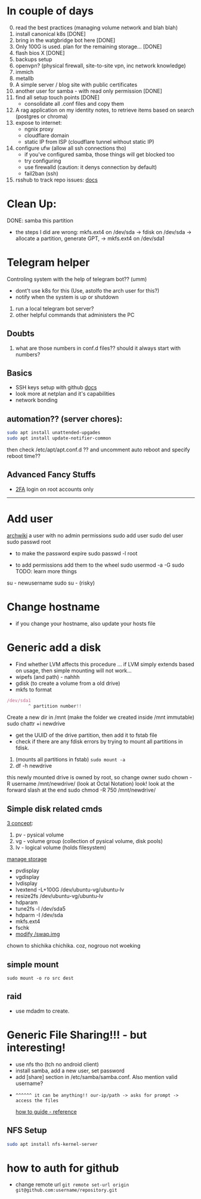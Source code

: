 # In couple of days

0. read the best practices (managing volume network and blah blah)
1. install canonical k8s [DONE]
2. bring in the watgbridge bot here [DONE]
3. Only 100G is used. plan for the remaining storage... [DONE]
4. flash bios X [DONE]
5. backups setup
6. openvpn? (physical firewall, site-to-site vpn, inc network knowledge)
7. immich
8. metallb
9. A simple server / blog site with public certificates
10. another user for samba - with read only permission [DONE]
11. find all setup touch points [DONE]
    - consolidate all .conf files and copy them
12. A rag application on my identity notes, to retrieve items based on search (postgres or chroma)
13. expose to internet:
    - ngnix proxy
    - cloudflare domain
    - static IP from ISP (cloudflare tunnel without static IP)
14. configure ufw (allow all ssh connections tho)
    - if you've configured samba, those things will get blocked too
    - try configuring
    - use firewalld (caution: it denys connection by default)
    - fail2ban (ssh)
15. rsshub to track repo issues: [docs](https://docs.rsshub.app/deploy/) 

# Clean Up:

DONE: samba this partition

- the steps I did are wrong: mkfs.ext4 on /dev/sda -> fdisk on /dev/sda -> allocate a partition, generate GPT, -> mkfs.ext4 on /dev/sda1

# Telegram helper

Controling system with the help of telegram bot?? (umm)

- dont't use k8s for this (Use, astolfo the arch user for this?)
- notify when the system is up or shutdown

1. run a local telegram bot server?
2. other helpful commands that administers the PC

## Doubts

1. what are those numbers in conf.d files?? should it always start with numbers?

## Basics

- SSH keys setup with github [docs](https://docs.github.com/en/authentication/connecting-to-github-with-ssh/working-with-ssh-key-passphrases)
- look more at netplan and it's capabilities
- network bonding

## automation?? (server chores):

```sh
sudo apt install unattended-upgades
sudo apt install update-notifier-common
```

then check /etc/apt/apt.conf.d ?? and uncomment auto reboot and specify reboot time??

## Advanced Fancy Stuffs

- [2FA](https://ubuntu.com/server/docs/openssh-server) login on root accounts only

---

# Add user

[archwiki](https://wiki.archlinux.org/title/Users_and_groups)
a user with no admin permissions
sudo add user <newusername>
sudo del user <newusername>
sudo passwd root

- to make the password expire
  sudo passwd -l root

- to add permissions add them to the wheel
  sudo usermod -a -G sudo <newusername>
  TODO: learn more things

su - newusername
sudo su -
(risky)

# Change hostname

- if you change your hostname, also update your hosts file

# Generic add a disk

- Find whether LVM affects this procedure
  ... if LVM simply extends based on usage, then simple mounting will not work...
- wipefs (and path) - nahhh
- gdisk (to create a volume from a old drive)
- mkfs to format

```js
/dev/sda1
        ^ partition number!!
```

Create a new dir in /mnt
(make the folder we created inside /mnt immutable)
sudo chattr +i newdrive

- get the UUID of the drive partition, then add it to fstab file
- check if there are any fdisk errors by trying to mount all partitions in fdisk.

1. (mounts all partitions in fstab) `sudo mount -a`
2. df -h newdrive

this newly mounted drive is owned by root, so change owner
sudo chown -R username /mnt/newdrive/
(look at Octal Notation) look! look at the forward slash at the end
sudo chmod -R 750 /mnt/newdrive/

## Simple disk related cmds

[3 concept](https://documentation.ubuntu.com/server/explanation/storage/about-lvm/index.html):

1. pv - pysical volume
2. vg - volume group (collection of pysical volume, disk pools)
3. lv - logical volume (holds filesystem)

[manage storage](https://documentation.ubuntu.com/server/how-to/storage/manage-logical-volumes/#manage-logical-volumes)

- pvdisplay
- vgdisplay
- lvdisplay
- lvextend -L+100G /dev/ubuntu-vg/ubuntu-lv
- resize2fs /dev/ubuntu-vg/ubuntu-lv
- hdparam
- tune2fs -l /dev/sda5
- hdparm -I /dev/sda
- mkfs.ext4
- fschk
- [modify /swap.img](https://askubuntu.com/questions/178712/how-to-increase-swap-space)

chown to shichika chichika. coz, nogrouo not woeking

## simple mount

`sudo mount -o ro src dest`

## raid

- use mdadm to create.

# Generic File Sharing!!! - but interesting!

- use nfs tho (tch no android client)
- install samba, add a new user, set password
- add [share] section in /etc/samba/samba.conf. Also mention valid username?
-     ^^^^^^ it can be anything!! our-ip/path -> asks for prompt -> access the files
  [how to guide - reference](https://documentation.ubuntu.com/server/how-to/networking/)

## NFS Setup

```sh
sudo apt install nfs-kernel-server
```

# how to auth for github

- change remote url
  `git remote set-url origin git@github.com:username/repository.git`
